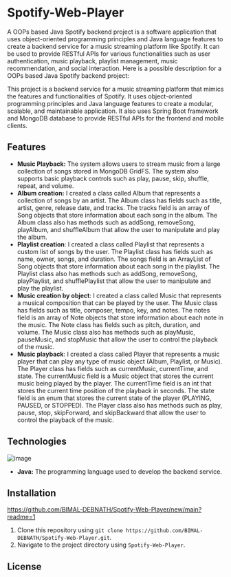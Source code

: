 # Spotify-Web-Player
A OOPs based Java Spotify backend project is a software application that uses object-oriented programming principles and Java language features to create a backend service for a music streaming platform like Spotify. It can be used to provide RESTful APIs for various functionalities such as user authentication, music playback, playlist management, music recommendation, and social interaction. Here is a possible description for a OOPs based Java Spotify backend project:

This project is a backend service for a music streaming platform that mimics the features and functionalities of Spotify. It uses object-oriented programming principles and Java language features to create a modular, scalable, and maintainable application. It also uses Spring Boot framework and MongoDB database to provide RESTful APIs for the frontend and mobile clients.

## Features

- **Music Playback:** The system allows users to stream music from a large collection of songs stored in MongoDB GridFS. The system also supports basic playback controls such as play, pause, skip, shuffle, repeat, and volume.
- **Album creation:** I created a class called Album that represents a collection of songs by an artist. The Album class has fields such as title, artist, genre, release date, and tracks. The tracks field is an array of Song objects that store information about each song in the album. The Album class also has methods such as addSong, removeSong, playAlbum, and shuffleAlbum that allow the user to manipulate and play the album.
- **Playlist creation**: I created a class called Playlist that represents a custom list of songs by the user. The Playlist class has fields such as name, owner, songs, and duration. The songs field is an ArrayList of Song objects that store information about each song in the playlist. The Playlist class also has methods such as addSong, removeSong, playPlaylist, and shufflePlaylist that allow the user to manipulate and play the playlist.
- **Music creation by object**: I created a class called Music that represents a musical composition that can be played by the user. The Music class has fields such as title, composer, tempo, key, and notes. The notes field is an array of Note objects that store information about each note in the music. The Note class has fields such as pitch, duration, and volume. The Music class also has methods such as playMusic, pauseMusic, and stopMusic that allow the user to control the playback of the music.
- **Music playback**: I created a class called Player that represents a music player that can play any type of music object (Album, Playlist, or Music). The Player class has fields such as currentMusic, currentTime, and state. The currentMusic field is a Music object that stores the current music being played by the player. The currentTime field is an int that stores the current time position of the playback in seconds. The state field is an enum that stores the current state of the player (PLAYING, PAUSED, or STOPPED). The Player class also has methods such as play, pause, stop, skipForward, and skipBackward that allow the user to control the playback of the music.
## Technologies

![image](https://github.com/BIMAL-DEBNATH/Spotify-Web-Player/assets/131388946/b77371f4-ca14-4635-8251-b98d26a3afb4)

- **Java:** The programming language used to develop the backend service.


## Installation
https://github.com/BIMAL-DEBNATH/Spotify-Web-Player/new/main?readme=1
1. Clone this repository using `git clone https://github.com/BIMAL-DEBNATH/Spotify-Web-Player.git`.
2. Navigate to the project directory using `Spotify-Web-Player`.

## License
